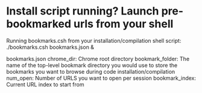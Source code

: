 Install script running? Launch pre-bookmarked urls from your shell
===================================================================

Running bookmarks.csh from your installation/compilation shell script:
  ./bookmarks.csh bookmarks.json &
  
bookmarks.json 
  chrome_dir: Chrome root directory
  bookmark_folder: The name of the top-level bookmark directory you would use
                   to store the bookmarks you want to browse during 
                   code installation/compilation
  num_open: Number of URLS you want to open per session
  bookmark_index: Current URL index to start from
  
 
